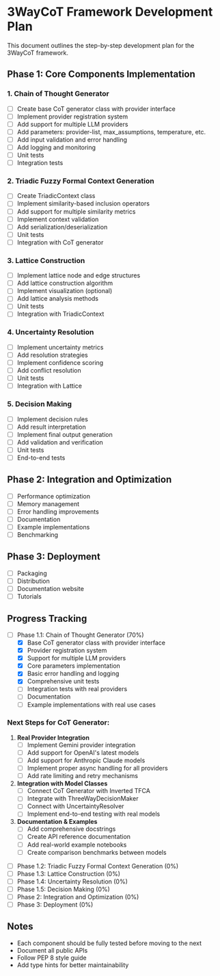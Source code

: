 # 3WayCoT Framework Development Plan

This document outlines the step-by-step development plan for the 3WayCoT framework.

## Phase 1: Core Components Implementation

### 1. Chain of Thought Generator
- [ ] Create base CoT generator class with provider interface
- [ ] Implement provider registration system
- [ ] Add support for multiple LLM providers
- [ ] Add parameters: provider-list, max_assumptions, temperature, etc.
- [ ] Add input validation and error handling
- [ ] Add logging and monitoring
- [ ] Unit tests
- [ ] Integration tests

### 2. Triadic Fuzzy Formal Context Generation
- [ ] Create TriadicContext class
- [ ] Implement similarity-based inclusion operators
- [ ] Add support for multiple similarity metrics
- [ ] Implement context validation
- [ ] Add serialization/deserialization
- [ ] Unit tests
- [ ] Integration with CoT generator

### 3. Lattice Construction
- [ ] Implement lattice node and edge structures
- [ ] Add lattice construction algorithm
- [ ] Implement visualization (optional)
- [ ] Add lattice analysis methods
- [ ] Unit tests
- [ ] Integration with TriadicContext

### 4. Uncertainty Resolution
- [ ] Implement uncertainty metrics
- [ ] Add resolution strategies
- [ ] Implement confidence scoring
- [ ] Add conflict resolution
- [ ] Unit tests
- [ ] Integration with Lattice

### 5. Decision Making
- [ ] Implement decision rules
- [ ] Add result interpretation
- [ ] Implement final output generation
- [ ] Add validation and verification
- [ ] Unit tests
- [ ] End-to-end tests

## Phase 2: Integration and Optimization
- [ ] Performance optimization
- [ ] Memory management
- [ ] Error handling improvements
- [ ] Documentation
- [ ] Example implementations
- [ ] Benchmarking

## Phase 3: Deployment
- [ ] Packaging
- [ ] Distribution
- [ ] Documentation website
- [ ] Tutorials

## Progress Tracking
- [ ] Phase 1.1: Chain of Thought Generator (70%)
  - [x] Base CoT generator class with provider interface
  - [x] Provider registration system
  - [x] Support for multiple LLM providers
  - [x] Core parameters implementation
  - [x] Basic error handling and logging
  - [x] Comprehensive unit tests
  - [ ] Integration tests with real providers
  - [ ] Documentation
  - [ ] Example implementations with real use cases

### Next Steps for CoT Generator:
1. **Real Provider Integration**
   - [ ] Implement Gemini provider integration
   - [ ] Add support for OpenAI's latest models
   - [ ] Add support for Anthropic Claude models
   - [ ] Implement proper async handling for all providers
   - [ ] Add rate limiting and retry mechanisms

2. **Integration with Model Classes**
   - [ ] Connect CoT Generator with Inverted TFCA
   - [ ] Integrate with ThreeWayDecisionMaker
   - [ ] Connect with UncertaintyResolver
   - [ ] Implement end-to-end testing with real models

3. **Documentation & Examples**
   - [ ] Add comprehensive docstrings
   - [ ] Create API reference documentation
   - [ ] Add real-world example notebooks
   - [ ] Create comparison benchmarks between models
- [ ] Phase 1.2: Triadic Fuzzy Formal Context Generation (0%)
- [ ] Phase 1.3: Lattice Construction (0%)
- [ ] Phase 1.4: Uncertainty Resolution (0%)
- [ ] Phase 1.5: Decision Making (0%)
- [ ] Phase 2: Integration and Optimization (0%)
- [ ] Phase 3: Deployment (0%)

## Notes
- Each component should be fully tested before moving to the next
- Document all public APIs
- Follow PEP 8 style guide
- Add type hints for better maintainability
